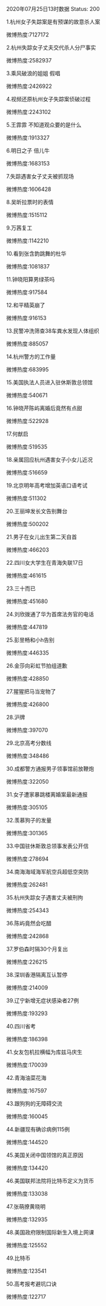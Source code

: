 2020年07月25日13时数据
Status: 200

1.杭州女子失踪案是有预谋的故意杀人案

微博热度:7127172

2.杭州失踪女子丈夫交代杀人分尸事实

微博热度:2582937

3.乘风破浪的姐姐 假唱

微博热度:2426922

4.视频还原杭州女子失踪案侦破过程

微博热度:2243102

5.王霏霏 不知道观众要的是什么

微博热度:1913327

6.明日之子 倍儿牛

微博热度:1683153

7.失踪遇害女子丈夫被抓现场

微博热度:1606428

8.吴昕拉票时的表情

微博热度:1515112

9.万茜复工

微博热度:1142210

10.看到张含韵跳舞的杜华

微博热度:1081837

11.钟晓阳算男绿茶吗

微博热度:917584

12.和平精英崩了

微博热度:916153

13.民警冲洗筛查38车粪水发现人体组织

微博热度:885057

14.杭州警方的工作量

微博热度:683995

15.美国执法人员进入驻休斯敦总领馆

微博热度:540671

16.钟晓芹陈屿离婚后竟然有点甜

微博热度:522928

17.何猷启

微博热度:519535

18.亲属回应杭州遇害女子小女儿近况

微博热度:516659

19.北京明年高考增加英语口语考试

微博热度:511302

20.王丽坤发长文告别舞台

微博热度:500202

21.男子在女儿出生第二天自首

微博热度:466203

22.四川女大学生在青海失联17日

微博热度:461615

23.三十而已

微博热度:451680

24.刘欣拨通了华为首席法务官的电话

微博热度:447819

25.彭昱畅和小h告别

微博热度:446335

26.金莎向彩虹节拍组道歉

微博热度:428850

27.猩猩把马当宠物了

微博热度:426800

28.沪牌

微博热度:397070

29.北京高考分数线

微博热度:348486

30.成都警方通报男子领事馆前放鞭炮

微博热度:322050

31.女子遭家暴跳楼离婚案最新通报

微博热度:305105

32.羡慕狗子的发量

微博热度:301365

33.中国驻休斯敦总领事发表公开信

微博热度:278694

34.南海海域海军航空兵超低空突防

微博热度:262481

35.杭州失踪女子遇害丈夫被刑拘

微博热度:254343

36.陈屿竟然会吃醋

微博热度:242868

37.罗伯森时隔30个月复出

微博热度:226215

38.深圳香港隔离互认暂停

微博热度:214009

39.辽宁新增无症状感染者27例

微博热度:193293

40.四川省考

微博热度:186398

41.女友包机拉横幅为库兹马庆生

微博热度:170039

42.青海油菜花海

微博热度:167597

43.跟狗狗的无障碍交流

微博热度:160045

44.新疆现有确诊病例115例

微博热度:144520

45.美国关闭中国领馆的真正原因

微博热度:134420

46.美国联邦法院将比特币定义为货币

微博热度:133038

47.张萌撩黄晓明

微博热度:132935

48.美国政府限制国际新生入境上网课

微博热度:125552

49.比特币

微博热度:123541

50.高考报考避坑口诀

微博热度:122717


